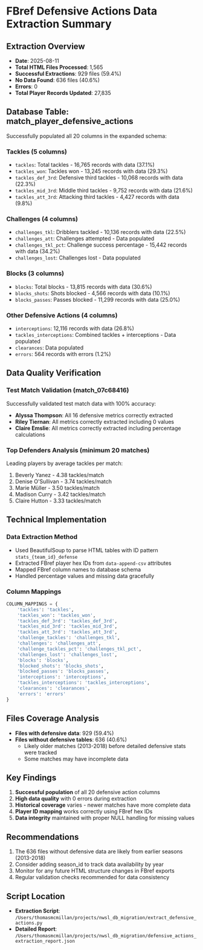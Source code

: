 # FBref Defensive Actions Data Extraction Summary

## Extraction Overview
- **Date**: 2025-08-11
- **Total HTML Files Processed**: 1,565
- **Successful Extractions**: 929 files (59.4%)
- **No Data Found**: 636 files (40.6%)
- **Errors**: 0
- **Total Player Records Updated**: 27,835

## Database Table: match_player_defensive_actions
Successfully populated all 20 columns in the expanded schema:

### Tackles (5 columns)
- `tackles`: Total tackles - 16,765 records with data (37.1%)
- `tackles_won`: Tackles won - 13,245 records with data (29.3%)
- `tackles_def_3rd`: Defensive third tackles - 10,068 records with data (22.3%)
- `tackles_mid_3rd`: Middle third tackles - 9,752 records with data (21.6%)
- `tackles_att_3rd`: Attacking third tackles - 4,427 records with data (9.8%)

### Challenges (4 columns)
- `challenges_tkl`: Dribblers tackled - 10,136 records with data (22.5%)
- `challenges_att`: Challenges attempted - Data populated
- `challenges_tkl_pct`: Challenge success percentage - 15,442 records with data (34.2%)
- `challenges_lost`: Challenges lost - Data populated

### Blocks (3 columns)
- `blocks`: Total blocks - 13,815 records with data (30.6%)
- `blocks_shots`: Shots blocked - 4,566 records with data (10.1%)
- `blocks_passes`: Passes blocked - 11,299 records with data (25.0%)

### Other Defensive Actions (4 columns)
- `interceptions`: 12,116 records with data (26.8%)
- `tackles_interceptions`: Combined tackles + interceptions - Data populated
- `clearances`: Data populated
- `errors`: 564 records with errors (1.2%)

## Data Quality Verification

### Test Match Validation (match_07c68416)
Successfully validated test match data with 100% accuracy:
- **Alyssa Thompson**: All 16 defensive metrics correctly extracted
- **Riley Tiernan**: All metrics correctly extracted including 0 values
- **Claire Emslie**: All metrics correctly extracted including percentage calculations

### Top Defenders Analysis (minimum 20 matches)
Leading players by average tackles per match:
1. Beverly Yanez - 4.38 tackles/match
2. Denise O'Sullivan - 3.74 tackles/match  
3. Marie Müller - 3.50 tackles/match
4. Madison Curry - 3.42 tackles/match
5. Claire Hutton - 3.33 tackles/match

## Technical Implementation

### Data Extraction Method
- Used BeautifulSoup to parse HTML tables with ID pattern `stats_{team_id}_defense`
- Extracted FBref player hex IDs from `data-append-csv` attributes
- Mapped FBref column names to database schema
- Handled percentage values and missing data gracefully

### Column Mappings
```python
COLUMN_MAPPINGS = {
    'tackles': 'tackles',
    'tackles_won': 'tackles_won',
    'tackles_def_3rd': 'tackles_def_3rd',
    'tackles_mid_3rd': 'tackles_mid_3rd',
    'tackles_att_3rd': 'tackles_att_3rd',
    'challenge_tackles': 'challenges_tkl',
    'challenges': 'challenges_att',
    'challenge_tackles_pct': 'challenges_tkl_pct',
    'challenges_lost': 'challenges_lost',
    'blocks': 'blocks',
    'blocked_shots': 'blocks_shots',
    'blocked_passes': 'blocks_passes',
    'interceptions': 'interceptions',
    'tackles_interceptions': 'tackles_interceptions',
    'clearances': 'clearances',
    'errors': 'errors'
}
```

## Files Coverage Analysis
- **Files with defensive data**: 929 (59.4%)
- **Files without defensive tables**: 636 (40.6%)
  - Likely older matches (2013-2018) before detailed defensive stats were tracked
  - Some matches may have incomplete data

## Key Findings
1. **Successful population** of all 20 defensive action columns
2. **High data quality** with 0 errors during extraction
3. **Historical coverage** varies - newer matches have more complete data
4. **Player ID mapping** works correctly using FBref hex IDs
5. **Data integrity** maintained with proper NULL handling for missing values

## Recommendations
1. The 636 files without defensive data are likely from earlier seasons (2013-2018)
2. Consider adding season_id to track data availability by year
3. Monitor for any future HTML structure changes in FBref exports
4. Regular validation checks recommended for data consistency

## Script Location
- **Extraction Script**: `/Users/thomasmcmillan/projects/nwsl_db_migration/extract_defensive_actions.py`
- **Detailed Report**: `/Users/thomasmcmillan/projects/nwsl_db_migration/defensive_actions_extraction_report.json`